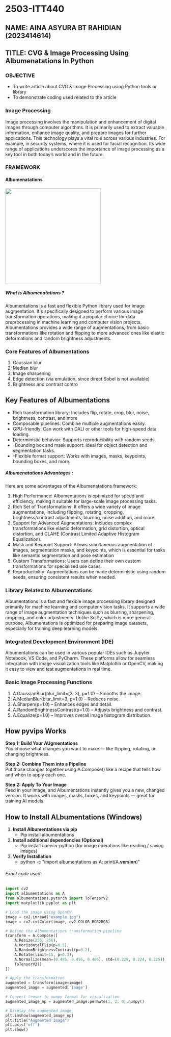 # 2503-ITT440
## NAME: AINA ASYURA BT RAHIDIAN (2023414614)
## TITLE: CVG & Image Processing Using Albumenatations In Python
### OBJECTIVE
- To write article about CVG & Image Processing using Python tools or library
- To demonstrate coding used related to the article

### Image Processing
Image processing involves the manipulation and enhancement of digital images through computer algorithms. It is primarily used to extract valuable information, enhance image quality, and prepare images for further applications. This technology plays a vital role across various industries. For example, in security systems, where it is used for facial recognition. Its wide range of applications underscores the importance of image processing as a key tool in both today’s world and in the future.

### FRAMEWORK

#### Albumenatations
<img src="https://github.com/user-attachments/assets/c7f06c36-18cc-49d0-9eeb-4d1caf6e2010" width="300" />



##### What is Albumenatations ?
Albumentations is a fast and flexible Python library used for image augmentation. It's specifically designed to perform various image transformation operations, making it a popular choice for data preprocessing in machine learning and computer vision projects. Albumentations provides a wide range of augmentations, from basic transformations like rotation and flipping to more advanced ones like elastic deformations and random brightness adjustments.

### Core Features of Albumentations
 1) Gaussian blur
 2) Median blur
 3) Image sharpening
 4) Edge detection (via emulation, since direct Sobel is not available)
 5) Brightness and contrast contro


## Key Features of Albumentations
- Rich transformation library: Includes flip, rotate, crop, blur, noise, brightness, contrast, and more
- Composable pipelines: Combine multiple augmentations easily.
- GPU-friendly: Can work with DALI or other tools for high-speed data loading.
- Deterministic behavior: Supports reproducibility with random seeds.
- -Bounding box and mask support: Ideal for object detection and segmentation tasks.
- -Flexible format support: Works with images, masks, keypoints, bounding boxes, and more.

##### Albumenatations Advantages :
Here are some advantages of the Albumenatations framework:

1) High Performance: Albumentations is optimized for speed and efficiency, making it suitable for large-scale image processing tasks.
2) Rich Set of Transformations: It offers a wide variety of image augmentations, including flipping, rotating, cropping, brightness/contrast adjustments, blurring, noise addition, and more.
3) Support for Advanced Augmentations: Includes complex transformations like elastic deformation, grid distortion, optical distortion, and CLAHE (Contrast Limited Adaptive Histogram Equalization).
4) Mask and Keypoint Support: Allows simultaneous augmentation of images, segmentation masks, and keypoints, which is essential for tasks like semantic segmentation and pose estimation
5) Custom Transformations: Users can define their own custom transformations for specialized use cases.
6) Reproducibility: Augmentations can be made deterministic using random seeds, ensuring consistent results when needed.

### Library Related to Albumentations
Albumentations is a fast and flexible image processing library designed primarily for machine learning and computer vision tasks. It supports a wide range of image augmentation techniques such as blurring, sharpening, cropping, and color adjustments. Unlike SciPy, which is more general-purpose, Albumentations is optimized for preparing image datasets, especially for training deep learning models.

### Integrated Development Environment (IDE)
Albumentations can be used in various popular IDEs such as Jupyter Notebook, VS Code, and PyCharm. These platforms allow for seamless integration with image visualization tools like Matplotlib or OpenCV, making it easy to view and test augmentations in real time.

### Basic Image Processing Functions
 1) A.GaussianBlur(blur_limit=(3, 3), p=1.0) – Smooths the image.
 2) A.MedianBlur(blur_limit=3, p=1.0) – Reduces noise.
 3) A.Sharpen(p=1.0) – Enhances edges and detail.
 4) A.RandomBrightnessContrast(p=1.0) – Adjusts brightness and contrast.
 5) A.Equalize(p=1.0) – Improves overall image histogram distribution.

## How pyvips Works

**Step 1: Build Your AUgmentations**  
You choose what changes you want to make — like flipping, rotating, or changing brightness.

**Step 2: Combine Them into a Pipeline**  
Put those changes together using A.Compose() like a recipe that tells how and when to apply each one.

**Step 2: Apply To Your Image**  
Feed in your image, and Albumentations instantly gives you a new, changed version.
It works with images, masks, boxes, and keypoints — great for training AI models

## How to Install ALbumentations (Windows)

1. **Install Albumentations via pip**
   - Pip install albumentations
2. **Install additional dependencies (Optional)**
   - Pip install opencv-python (for image operations like reading / saving images)
3. **Verify Installation**
   - python -c "import albumentations as A; print(A.__version__)"

   
###### Exact code used:
```py
import cv2
import albumentations as A
from albumentations.pytorch import ToTensorV2
import matplotlib.pyplot as plt

# Load the image using OpenCV
image = cv2.imread("example.jpg")
image = cv2.cvtColor(image, cv2.COLOR_BGR2RGB)

# Define the Albumentations transformation pipeline
transform = A.Compose([
    A.Resize(256, 256),
    A.HorizontalFlip(p=0.5),
    A.RandomBrightnessContrast(p=0.2),
    A.Rotate(limit=15, p=0.3),
    A.Normalize(mean=(0.485, 0.456, 0.406), std=(0.229, 0.224, 0.225)),
    ToTensorV2()
])

# Apply the transformation
augmented = transform(image=image)
augmented_image = augmented['image']

# Convert tensor to numpy format for visualization
augmented_image_np = augmented_image.permute(1, 2, 0).numpy()

# Display the augmented image
plt.imshow(augmented_image_np)
plt.title("Augmented Image")
plt.axis('off')
plt.show()
```
